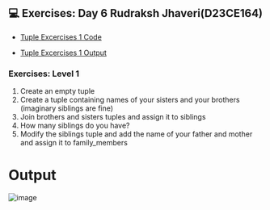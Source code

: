 ## 💻 Exercises: Day 6 Rudraksh Jhaveri(D23CE164)

- [Tuple Excercises 1 Code](https://github.com/Rudraksh-Jhaveri/Python/blob/main/Tuple/Tuple%20Excercises%20Level%201%20Rudraksh%20Jhaveri/Tuple_Exercises_Level_1.py)

- [Tuple Excercises 1 Output](#output)

### Exercises: Level 1

1. Create an empty tuple
2. Create a tuple containing names of your sisters and your brothers (imaginary siblings are fine)
3. Join brothers and sisters tuples and assign it to siblings
4. How many siblings do you have?
5. Modify the siblings tuple and add the name of your father and mother and assign it to family_members

# Output

![image](https://github.com/Rudraksh-Jhaveri/Python/assets/155703131/0e4c856b-c2bc-4328-a016-3d8b0d4a9b39)
